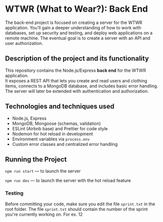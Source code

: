 # WTWR (What to Wear?): Back End
The back-end project is focused on creating a server for the WTWR application. You’ll gain a deeper understanding of how to work with databases, set up security and testing, and deploy web applications on a remote machine. The eventual goal is to create a server with an API and user authorization.

## Description of the project and its functionality
This repository contains the Node.js/Express **back end** for the WTWR application.  
It exposes a REST API that lets you create and read users and clothing items, connects to a MongoDB database, and includes basic error handling. The server will later be extended with authentication and authorization.

## Technologies and techniques used
- Node.js, Express
- MongoDB, Mongoose (schemas, validation)
- ESLint (Airbnb base) and Prettier for code style
- Nodemon for hot reload in development
- Environment variables via `process.env`
- Custom error classes and centralized error handling

## Running the Project
`npm run start` — to launch the server 

`npm run dev` — to launch the server with the hot reload feature

### Testing
Before committing your code, make sure you edit the file `sprint.txt` in the root folder. The file `sprint.txt` should contain the number of the sprint you're currently working on. For ex. 12
